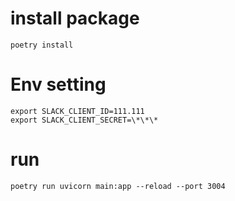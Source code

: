 # install package

```
poetry install
```

# Env setting

```
export SLACK_CLIENT_ID=111.111
export SLACK_CLIENT_SECRET=\*\*\*
```

# run

```
poetry run uvicorn main:app --reload --port 3004
```

